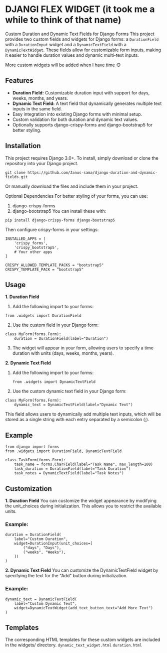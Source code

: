 # DJANGI FLEX WIDGET (it took me a while to think of that name)
Custom Duration and Dynamic Text Fields for Django Forms
This project provides two custom fields and widgets for Django forms: a `DurationField` with a `DurationInput` widget and a `DynamicTextField` with a `DynamicTextWidget`. These fields allow for customizable form inputs, making it easier to handle duration values and dynamic multi-text inputs. 

More custom widgets will be added when I have time :D

## Features
- **Duration Field:** Customizable duration input with support for days, weeks, months, and years.
- **Dynamic Text Field:** A text field that dynamically generates multiple text inputs in the same field.
- Easy integration into existing Django forms with minimal setup.
- Custom validation for both duration and dynamic text values.
- Optionally supports django-crispy-forms and django-bootstrap5 for better styling.

## Installation
This project requires Django 3.0+. To install, simply download or clone the repository into your Django project.
```
git clone https://github.com/Janus-sama/django-duration-and-dynamic-fields.git
```
Or manually download the files and include them in your project.

Optional Dependencies
For better styling of your forms, you can use:
1. django-crispy-forms
2. django-bootstrap5
You can install these with:

```
pip install django-crispy-forms django-bootstrap5
```
Then configure crispy-forms in your settings:

```
INSTALLED_APPS = [
    'crispy_forms',
    'crispy_bootstrap5',
    # Your other apps
]

CRISPY_ALLOWED_TEMPLATE_PACKS = "bootstrap5"
CRISPY_TEMPLATE_PACK = "bootstrap5"
```

## Usage
**1. Duration Field**
1. Add the following import to your forms:
```
from .widgets import DurationField
```
2. Use the custom field in your Django form:
```
class MyForm(forms.Form):
    duration = DurationField(label="Duration")
```
3. The widget will appear in your form, allowing users to specify a time duration with units (days, weeks, months, years).
   
**2. Dynamic Text Field**
   1. Add the following import to your forms:
      ```
      from .widgets import DynamicTextField
      ```
   2. Use the custom dynamic text field in your Django form:
```
class MyForm(forms.Form):
    dynamic_text = DynamicTextField(label="Dynamic Text")
```
This field allows users to dynamically add multiple text inputs, which will be stored as a single string with each entry separated by a semicolon (;).

## Example
```
from django import forms
from .widgets import DurationField, DynamicTextField

class TaskForm(forms.Form):
    task_name = forms.CharField(label="Task Name", max_length=100)
    task_duration = DurationField(label="Task Duration")
    task_notes = DynamicTextField(label="Task Notes")
```
## Customization
**1. Duration Field**
You can customize the widget appearance by modifying the unit_choices during initialization. This allows you to restrict the available units.

### Example:
```
duration = DurationField(
    label="Custom Duration",
    widget=DurationInput(unit_choices=[
        ("days", "Days"),
        ("weeks", "Weeks"),
    ])
)
```
**2. Dynamic Text Field**
You can customize the DynamicTextField widget by specifying the text for the "Add" button during initialization.

### Example:
```
dynamic_text = DynamicTextField(
    label="Custom Dynamic Text",
    widget=DynamicTextWidget(add_text_button_text="Add More Text")
)
```

## Templates
The corresponding HTML templates for these custom widgets are included in the widgets/ directory.
`dynamic_text_widget.html`
`duration.html`
